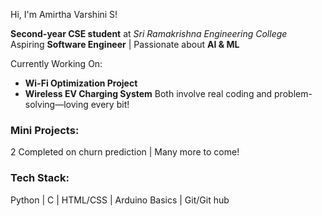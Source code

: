 Hi, I'm Amirtha Varshini S!

**Second-year CSE student** at *Sri Ramakrishna Engineering College*  
Aspiring **Software Engineer** | Passionate about **AI & ML**


Currently Working On:
- **Wi-Fi Optimization Project**
- **Wireless EV Charging System**
Both involve real coding and problem-solving—loving every bit!


### Mini Projects:  
 2 Completed on churn prediction |  Many more to come!

### Tech Stack:
Python | C | HTML/CSS | Arduino Basics | Git/Git hub
